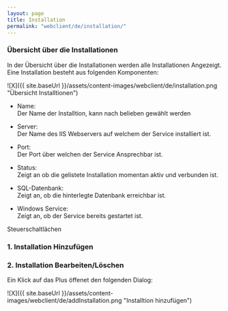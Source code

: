 ```yaml
---
layout: page
title: Installation
permalink: "webclient/de/installation/"
---
```


### Übersicht über die Installationen

In der Übersicht über die Installationen werden alle Installationen Angezeigt. Eine Installation besteht aus folgenden Komponenten:

![X]({{ site.baseUrl }}/assets/content-images/webclient/de/installation.png "Übersicht Installtionen")  


* Name:  
Der Name der Installtion, kann nach belieben gewählt werden  
	
* Server:  
Der Name des IIS Webservers auf welchem der Service installiert ist.  
	
* Port:  
Der Port über welchen der Service Ansprechbar ist.  
	
* Status:  
Zeigt an ob die gelistete Installation momentan aktiv und verbunden ist.  
	
* SQL-Datenbank:  
Zeigt an, ob die hinterlegte Datenbank erreichbar ist.  
	
* Windows Service:  
Zeigt an, ob der Service bereits gestartet ist.
	
 Steuerschaltlächen

### 1. Installation Hinzufügen


### 2. Installation Bearbeiten/Löschen    
 
 Ein Klick auf das Plus öffenet den folgenden Dialog:

 ![X]({{ site.baseUrl }}/assets/content-images/webclient/de/addInstallation.png "Installtion hinzufügen") 

